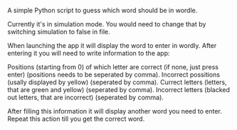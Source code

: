 A simple Python script to guess which word should be in wordle.

Currently it's in simulation mode. You would need to change that by switching simulation to false in file.

When launching the app it will display the word to enter in wordly.
After entering it you will need to write information to the app:

Positions (starting from 0) of which letter are correct (if none, just press enter) (positions needs to be seperated by comma).
Incorrect possitions (usally displayed by yellow) (seperated by comma).
Currect letters (letters, that are green and yellow) (seperated by comma).
Incorrect letters (blacked out letters, that are incorrect) (seperated by comma).

After filling this information it will display another word you need to enter. Repeat this action till you get the correct word.
